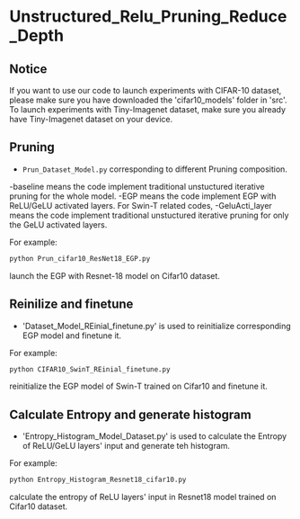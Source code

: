 # Unstructured_Relu_Pruning_Reduce_Depth

## Notice

If you want to use our code to launch experiments with CIFAR-10 dataset, please make sure you have downloaded the 'cifar10_models' folder in 'src'.
To launch experiments with Tiny-Imagenet dataset, make sure you already have Tiny-Imagenet dataset on your device. 


## Pruning

- `Prun_Dataset_Model.py` corresponding to different Pruning composition.

-baseline means the code implement traditional unstuctured iterative pruning for the whole model. -EGP means the code implement EGP with ReLU/GeLU activated layers. 
For Swin-T related codes, -GeluActi_layer means the code implement traditional unstuctured iterative pruning for only the GeLU activated layers.

For example:

```bash
python Prun_cifar10_ResNet18_EGP.py
```

launch the EGP with Resnet-18 model on Cifar10 dataset.


## Reinilize and finetune

- 'Dataset_Model_REinial_finetune.py' is used to reinitialize corresponding EGP model and finetune it.

For example:

```bash
python CIFAR10_SwinT_REinial_finetune.py
```

reinitialize the EGP model of Swin-T trained on Cifar10 and finetune it.


## Calculate Entropy and generate histogram

- 'Entropy_Histogram_Model_Dataset.py' is used to calculate the Entropy of ReLU/GeLU layers' input and generate teh histogram.

For example:

```bash
python Entropy_Histogram_Resnet18_cifar10.py
```

calculate the entropy of ReLU layers' input in Resnet18 model trained on Cifar10 dataset.
